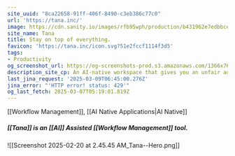 ```yaml
---
site_uuid: "8ca22658-91ff-406f-8490-c3eb386c77c0"
url: 'https://tana.inc/'
image: https://cdn.sanity.io/images/rfb95wph/production/b431962e7edbbce94c0e98ce6c0194a02db77d79-1920x1080.png?w=1200&fm=jpg
site_name: Tana
title: Stay on top of everything.
favicon: 'https://tana.inc/icon.svg?51e2fccf1114f3d5'
tags:
- Productivity
og_screenshot_url: https://og-screenshots-prod.s3.amazonaws.com/1366x768/80/false/74aa7ae062590aab0e6698026a4374dbd1b9c631b00f8985625688ab5c05966a.jpeg
description_site_cp: An AI-native workspace that gives you an unfair advantage.
last_jina_request: '2025-03-09T06:45:00.276Z'
jina_error: "'HTTP error! status: 429'"
og_last_fetch: 2025-03-07T05:19:01.819Z
---
```

[[Workflow Management]], [[AI Native Applications|AI Native]]

##### [[Tana]] is an [[AI]] Assisted [[Workflow Management]] tool.
![[Screenshot 2025-02-20 at 2.45.45 AM_Tana--Hero.png]]
